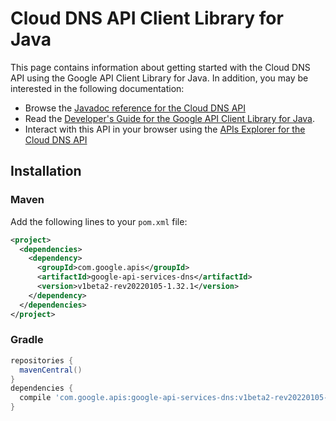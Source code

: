# Cloud DNS API Client Library for Java



This page contains information about getting started with the Cloud DNS API
using the Google API Client Library for Java. In addition, you may be interested
in the following documentation:

* Browse the [Javadoc reference for the Cloud DNS API][javadoc]
* Read the [Developer's Guide for the Google API Client Library for Java][google-api-client].
* Interact with this API in your browser using the [APIs Explorer for the Cloud DNS API][api-explorer]

## Installation

### Maven

Add the following lines to your `pom.xml` file:

```xml
<project>
  <dependencies>
    <dependency>
      <groupId>com.google.apis</groupId>
      <artifactId>google-api-services-dns</artifactId>
      <version>v1beta2-rev20220105-1.32.1</version>
    </dependency>
  </dependencies>
</project>
```

### Gradle

```gradle
repositories {
  mavenCentral()
}
dependencies {
  compile 'com.google.apis:google-api-services-dns:v1beta2-rev20220105-1.32.1'
}
```

[javadoc]: https://googleapis.dev/java/google-api-services-dns/latest/index.html
[google-api-client]: https://github.com/googleapis/google-api-java-client/
[api-explorer]: https://developers.google.com/apis-explorer/#p/dns/v1/
